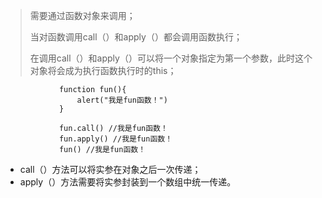 >需要通过函数对象来调用；
>
>当对函数调用call（）和apply（）都会调用函数执行；
>
>在调用call（）和apply（）可以将一个对象指定为第一个参数，此时这个对象将会成为执行函数执行时的this；
```
			function fun(){
				alert("我是fun函数！")
			}
			
			fun.call() //我是fun函数！
			fun.apply() //我是fun函数！
			fun() //我是fun函数！
```
- call（）方法可以将实参在对象之后一次传递；
- apply（）方法需要将实参封装到一个数组中统一传递。
